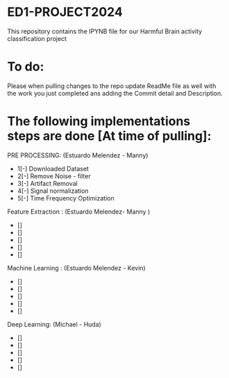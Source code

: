 # ED1-PROJECT2024
This repository contains the IPYNB file for our Harmful Brain activity classification project

# To do:
Please when pulling changes to the repo update ReadMe file as well with the work 
you just completed ans adding the Commit detail and Description.

# The following implementations steps are done [At time of pulling]:

PRE PROCESSING: (Estuardo Melendez - Manny)
- 1[-] Downloaded Dataset 
- 2[-] Remove Noise - filter 
- 3[-] Artifact Removal
- 4[-] Signal normalization 
- 5[-] Time Frequency Optimization 

Feature Extraction : (Estuardo Melendez- Manny )

- []
- []
- []
- []
- []


Machine Learning : (Estuardo Melendez - Kevin)

- []
- []
- []
- []
- []

Deep Learning: (Michael - Huda)

- []
- []
- []
- []
- []


 
